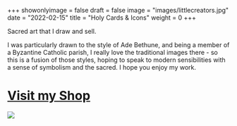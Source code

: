 +++
showonlyimage = false
draft = false
image = "images/littlecreators.jpg"
date = "2022-02-15"
title = "Holy Cards & Icons"
weight = 0
+++

Sacred art that I draw and sell.

<!--more-->

I was particularly drawn to the style of Ade Bethune, and being a member of a Byzantine Catholic parish, I really love the traditional images there - so this is a fusion of those styles, hoping to speak to modern sensibilities with a sense of symbolism and the sacred. I hope you enjoy my work.

# [Visit my Shop](https://littlecreators.shop)
[![](/images/littlecreators.jpg)](https://littlecreators.shop)